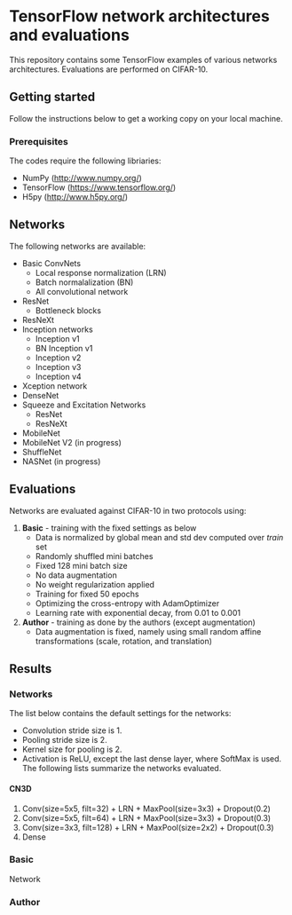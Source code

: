 # TensorFlow network architectures and evaluations
This repository contains some TensorFlow examples of various networks architectures. Evaluations are performed on CIFAR-10.
## Getting started
Follow the instructions below to get a working copy on your local machine.
### Prerequisites
The codes require the following libriaries:
* NumPy (http://www.numpy.org/)
* TensorFlow (https://www.tensorflow.org/)
* H5py (http://www.h5py.org/)

## Networks
The following networks are available:
* Basic ConvNets
  * Local response normalization (LRN)
  * Batch normalalization (BN)
  * All convolutional network
* ResNet
  * Bottleneck blocks
* ResNeXt
* Inception networks
  * Inception v1
  * BN Inception v1
  * Inception v2
  * Inception v3
  * Inception v4
* Xception network
* DenseNet
* Squeeze and Excitation Networks
  * ResNet
  * ResNeXt
* MobileNet
* MobileNet V2 (in progress)
* ShuffleNet
* NASNet (in progress)

## Evaluations
Networks are evaluated against CIFAR-10 in two protocols using:
1. **Basic** - training with the fixed settings as below
    * Data is normalized by global mean and std dev computed over *train* set
    * Randomly shuffled mini batches
    * Fixed 128 mini batch size
    * No data augmentation
    * No weight regularization applied
    * Training for fixed 50 epochs
    * Optimizing the cross-entropy with AdamOptimizer
    * Learning rate with exponential decay, from 0.01 to 0.001
2. **Author** - training as done by the authors (except augmentation)
    * Data augmentation is fixed, namely using small random affine transformations (scale, rotation, and translation)

## Results
### Networks
The list below contains the default settings for the networks:
* Convolution stride size is 1.
* Pooling stride size is 2.
* Kernel size for pooling is 2.
* Activation is ReLU, except the last dense layer, where SoftMax is used.
The following lists summarize the networks evaluated.
#### CN3D
1. Conv(size=5x5, filt=32) + LRN + MaxPool(size=3x3) + Dropout(0.2)
2. Conv(size=5x5, filt=64) + LRN + MaxPool(size=3x3) + Dropout(0.3)
3. Conv(size=3x3, filt=128) + LRN + MaxPool(size=2x2) + Dropout(0.3)
4. Dense
### Basic
Network
### Author
